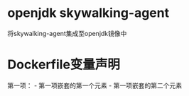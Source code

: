 # openjdk skywalking-agent
将skywalking-agent集成至openjdk镜像中

# Dockerfile变量声明
第一项：
    - 第一项嵌套的第一个元素
    - 第一项嵌套的第二个元素
